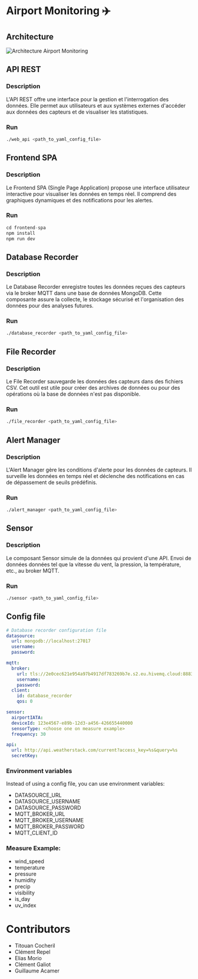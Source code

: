 
# Airport Monitoring ✈️

## Architecture 

![Architecture Airport Monitoring](https://i.imgur.com/2bo3grM.png)

## API REST

### Description
L'API REST offre une interface pour la gestion et l'interrogation des données. Elle permet aux utilisateurs et aux systèmes externes d'accéder aux données des capteurs et de visualiser les statistiques.

### Run 

```bash
./web_api <path_to_yaml_config_file>
```

## Frontend SPA 

### Description
Le Frontend SPA (Single Page Application) propose une interface utilisateur interactive pour visualiser les données en temps réel. Il comprend des graphiques dynamiques et des notifications pour les alertes.

### Run

```javascript
cd frontend-spa
npm install
npm run dev
```

## Database Recorder

### Description
Le Database Recorder enregistre toutes les données reçues des capteurs via le broker MQTT dans une base de données MongoDB. Cette composante assure la collecte, le stockage sécurisé et l'organisation des données pour des analyses futures.

### Run 

```bash
./database_recorder <path_to_yaml_config_file>
```

## File Recorder

### Description
Le File Recorder sauvegarde les données des capteurs dans des fichiers CSV. Cet outil est utile pour créer des archives de données ou pour des opérations où la base de données n'est pas disponible.

### Run 

```bash
./file_recorder <path_to_yaml_config_file>
```

## Alert Manager

### Description
L'Alert Manager gère les conditions d'alerte pour les données de capteurs. Il surveille les données en temps réel et déclenche des notifications en cas de dépassement de seuils prédéfinis.

### Run 

```bash
./alert_manager <path_to_yaml_config_file>
```

## Sensor

### Description
Le composant Sensor simule de la données qui provient d'une API. Envoi de données données tel que la vitesse du vent, la pression, la température, etc., au broker MQTT.

### Run 

```bash
./sensor <path_to_yaml_config_file>
```

## Config file

```yaml
# Database recorder configuration file
datasource:
  url: mongodb://localhost:27017
  username:
  password:

mqtt:
  broker:
    url: tls://2e0cec621e954a97b4917df783269b7e.s2.eu.hivemq.cloud:8883
    username:
    password:
  client:
    id: database_recorder
    qos: 0

sensor:
  airportIATA: 
  deviceId: 123e4567-e89b-12d3-a456-426655440000
  sensorType: <choose one on measure example>
  frequency: 30

api:
  url: http://api.weatherstack.com/current?access_key=%s&query=%s
  secretKey: 
```

### Environment variables

Instead of using a config file, you can use environment variables:
- DATASOURCE_URL
- DATASOURCE_USERNAME
- DATASOURCE_PASSWORD
- MQTT_BROKER_URL
- MQTT_BROKER_USERNAME
- MQTT_BROKER_PASSWORD
- MQTT_CLIENT_ID

### Measure Example: 
- wind_speed
- temperature
- pressure
- humidity
- precip
- visibility
- is_day
- uv_index

# Contributors 

- Titouan Cocheril
- Clément Repel
- Elias Morio
- Clément Galiot
- Guillaume Acamer
